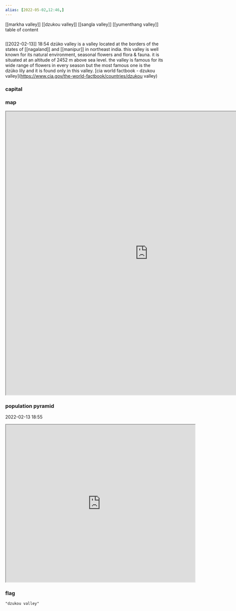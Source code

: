 ```yaml
---
alias: [2022-05-02,12:46,]
---
```

[[markha valley]] [[dzukou valley]] [[sangla valley]] [[yumenthang valley]]
table of content
```toc
```
[[2022-02-13]] 18:54
dzüko valley is a valley located at the borders of the states of [[nagaland]] and [[manipur]] in northeast india. this valley is well known for its natural environment, seasonal flowers and flora & fauna.
it is situated at an altitude of 2452 m above sea level. the valley is famous for its wide range of flowers in every season but the most famous one is the dzüko lily and it is found only in this valley.
[cia world factbook - dzukou valley](https://www.cia.gov/the-world-factbook/countries/dzukou valley)
### capital

### map
<iframe src="https://duckduckgo.com/?t=ffab&q=dzukou valley&ia=web&iaxm=about" width="900" height="900" ></iframe>

### population pyramid

2022-02-13 18:55

<iframe src="https://www.populationpyramid.net/dzukou valley/2019/" width="600" height="500" ></iframe>

### flag

```query
"dzukou valley"
```